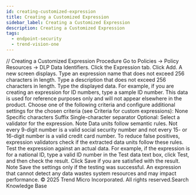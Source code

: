 ```yaml
---
id: creating-customized-expression
title: Creating a Customized Expression
sidebar_label: Creating a Customized Expression
description: Creating a Customized Expression
tags:
  - endpoint-security
  - trend-vision-one
---
```


/*<![CDATA[*/ $('#title').html($('meta[name=map-description]').attr('content')); /*]]>*/ Creating a Customized Expression Procedure Go to Policies → Policy Resources → DLP Data Identifiers. Click the Expression tab. Click Add. A new screen displays. Type an expression name that does not exceed 256 characters in length. Type a description that does not exceed 256 characters in length. Type the displayed data. For example, if you are creating an expression for ID numbers, type a sample ID number. This data is used for reference purposes only and will not appear elsewhere in the product. Choose one of the following criteria and configure additional settings for the chosen criteria (see Criteria for custom expressions): None Specific characters Suffix Single-character separator Optional: Select a validator for the expression. Note Data units follow semantic rules. Not every 9-digit number is a valid social security number and not every 15- or 16-digit number is a valid credit card number. To reduce false positives, expression validators check if the extracted data units follow these rules. Test the expression against an actual data. For example, if the expression is for a national ID, type a valid ID number in the Test data text box, click Test, and then check the result. Click Save if you are satisfied with the result. Note Save the settings only if the testing was successful. An expression that cannot detect any data wastes system resources and may impact performance. © 2025 Trend Micro Incorporated. All rights reserved.Search Knowledge Base